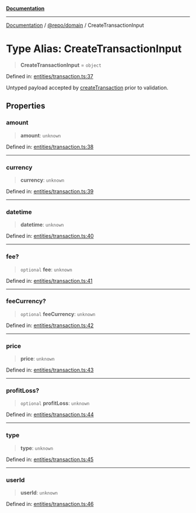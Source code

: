 [**Documentation**](../../../README.md)

***

[Documentation](../../../README.md) / [@repo/domain](../README.md) / CreateTransactionInput

# Type Alias: CreateTransactionInput

> **CreateTransactionInput** = `object`

Defined in: [entities/transaction.ts:37](https://github.com/o3osatoshi/experiment/blob/f1d231870a1d13a36a9ead236d22edc1fb9797dd/packages/domain/src/entities/transaction.ts#L37)

Untyped payload accepted by [createTransaction](../functions/createTransaction.md) prior to validation.

## Properties

### amount

> **amount**: `unknown`

Defined in: [entities/transaction.ts:38](https://github.com/o3osatoshi/experiment/blob/f1d231870a1d13a36a9ead236d22edc1fb9797dd/packages/domain/src/entities/transaction.ts#L38)

***

### currency

> **currency**: `unknown`

Defined in: [entities/transaction.ts:39](https://github.com/o3osatoshi/experiment/blob/f1d231870a1d13a36a9ead236d22edc1fb9797dd/packages/domain/src/entities/transaction.ts#L39)

***

### datetime

> **datetime**: `unknown`

Defined in: [entities/transaction.ts:40](https://github.com/o3osatoshi/experiment/blob/f1d231870a1d13a36a9ead236d22edc1fb9797dd/packages/domain/src/entities/transaction.ts#L40)

***

### fee?

> `optional` **fee**: `unknown`

Defined in: [entities/transaction.ts:41](https://github.com/o3osatoshi/experiment/blob/f1d231870a1d13a36a9ead236d22edc1fb9797dd/packages/domain/src/entities/transaction.ts#L41)

***

### feeCurrency?

> `optional` **feeCurrency**: `unknown`

Defined in: [entities/transaction.ts:42](https://github.com/o3osatoshi/experiment/blob/f1d231870a1d13a36a9ead236d22edc1fb9797dd/packages/domain/src/entities/transaction.ts#L42)

***

### price

> **price**: `unknown`

Defined in: [entities/transaction.ts:43](https://github.com/o3osatoshi/experiment/blob/f1d231870a1d13a36a9ead236d22edc1fb9797dd/packages/domain/src/entities/transaction.ts#L43)

***

### profitLoss?

> `optional` **profitLoss**: `unknown`

Defined in: [entities/transaction.ts:44](https://github.com/o3osatoshi/experiment/blob/f1d231870a1d13a36a9ead236d22edc1fb9797dd/packages/domain/src/entities/transaction.ts#L44)

***

### type

> **type**: `unknown`

Defined in: [entities/transaction.ts:45](https://github.com/o3osatoshi/experiment/blob/f1d231870a1d13a36a9ead236d22edc1fb9797dd/packages/domain/src/entities/transaction.ts#L45)

***

### userId

> **userId**: `unknown`

Defined in: [entities/transaction.ts:46](https://github.com/o3osatoshi/experiment/blob/f1d231870a1d13a36a9ead236d22edc1fb9797dd/packages/domain/src/entities/transaction.ts#L46)

